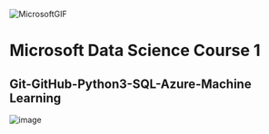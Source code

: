 ![MicrosoftGIF](https://user-images.githubusercontent.com/100095709/228097408-370797bb-2c86-4547-9560-9db6698431d7.gif)

# Microsoft Data Science Course 1
## Git-GitHub-Python3-SQL-Azure-Machine Learning

![image](https://user-images.githubusercontent.com/100095709/228096972-c1a92a14-a617-4e15-bda8-26b3f49d4e67.png)

